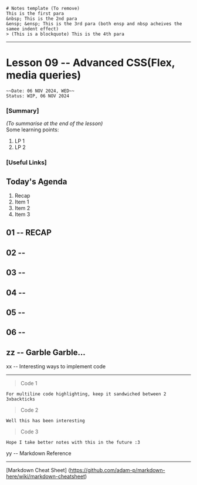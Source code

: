 ```
# Notes template (To remove)
This is the first para
&nbsp; This is the 2nd para
&ensp; &ensp; This is the 3rd para (both ensp and nbsp acheives the samee indent effect)
> (This is a blockquote) This is the 4th para
```

---

# Lesson 09 -- Advanced CSS(Flex, media queries)

`~~Date: 06 NOV 2024, WED~~`  
`Status: WIP, 06 NOV 2024`

### [Summary]

_(To summarise at the end of the lesson)_  
Some learning points:

1. LP 1
2. LP 2

### [Useful Links]

## Today's Agenda

1. Recap
2. Item 1
3. Item 2
4. Item 3

## 01 -- RECAP

## 02 --

## 03 --

## 04 --

## 05 --

## 06 --

## zz -- Garble Garble...

xx -- Interesting ways to implement code

---

> Code 1

```
For multiline code highlighting, keep it sandwiched between 2 3xbackticks
```

> Code 2

```
Well this has been interesting
```

> Code 3

```
Hope I take better notes with this in the future :3
```

yy -- Markdown Reference

---

[Markdown Cheat Sheet] (https://github.com/adam-p/markdown-here/wiki/markdown-cheatsheet)
